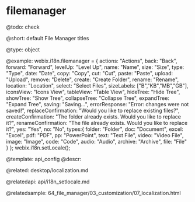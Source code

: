 filemanager
=============

@todo:
	check 


@short:
	default File Manager titles

@type: object

@example:
webix.i18n.filemanager = {
    actions: "Actions",
    back: "Back",
    forward: "Forward",
    levelUp: "Level Up",
    name: "Name",
    size: "Size",
    type: "Type",
    date: "Date",
    copy: "Copy",
    cut: "Cut",
    paste: "Paste",
    upload: "Upload",
    remove: "Delete",
    create: "Create Folder",
    rename: "Rename",
    location: "Location",
    select: "Select Files",
    sizeLabels: ["B","KB","MB","GB"],
    iconsView: "Icons View",
    tableView: "Table View",
    hideTree: "Hide Tree",
    showTree: "Show Tree",
    collapseTree: "Collapse Tree",
    expandTree: "Expand Tree",
    saving: "Saving...",
    errorResponse: "Error: changes were not saved!",
    replaceConfirmation: "Would you like to replace existing files?",
    createConfirmation: "The folder already exists. Would you like to replace it?",
    renameConfirmation: "The file already exists. Would you like to replace it?",
    yes: "Yes",
    no: "No",
    types:{
        folder: "Folder",
        doc: "Document",
        excel: "Excel",
        pdf: "PDF",
        pp: "PowerPoint",
        text: "Text File",
        video: "Video File",
        image: "Image",
        code: "Code",
        audio: "Audio",
        archive: "Archive",
        file: "File"
    }
};
webix.i18n.setLocale();

@template:	api_config
@descr:

@related:
	desktop/localization.md

@relatedapi:
	api/i18n_setlocale.md
    
@relatedsample:
64_file_manager/03_customization/07_localization.html